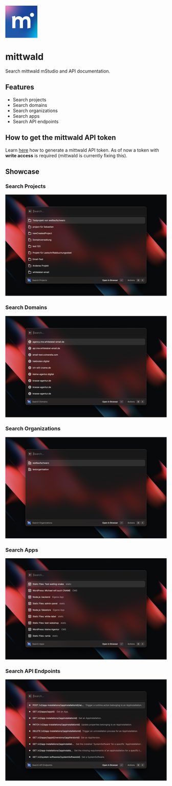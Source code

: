 ![](./media/mittwald-logo.svg)

# mittwald

Search mittwald mStudio and API documentation.

## Features

- Search projects
- Search domains
- Search organizations
- Search apps
- Search API endpoints

## How to get the mittwald API token

Learn [here](https://developer.mittwald.de/de/docs/v2/api/intro/#ein-api-token-beziehen) how to generate a mittwald API token. As of now a token with **write access** is required (mittwald is currently fixing this).

## Showcase

### Search Projects

![](./metadata/mittwald-1.png)

### Search Domains

![](./metadata/mittwald-2.png)

### Search Organizations

![](./metadata/mittwald-3.png)

### Search Apps

![](./metadata/mittwald-4.png)

### Search API Endpoints

![](./metadata/mittwald-5.png)
